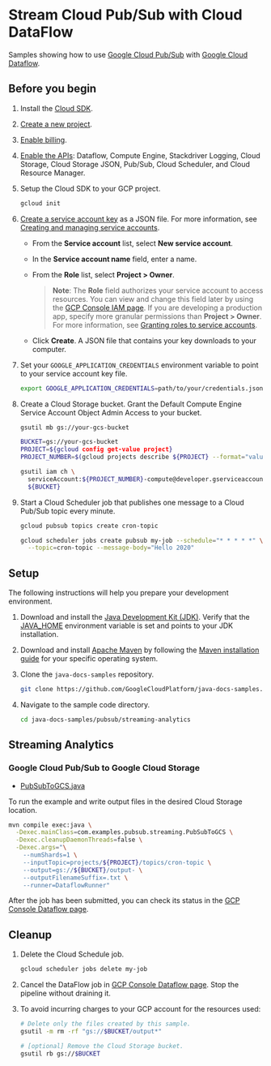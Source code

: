 # Stream Cloud Pub/Sub with Cloud DataFlow

Samples showing how to use [Google Cloud Pub/Sub] with [Google Cloud Dataflow].

## Before you begin

1. Install the [Cloud SDK].

1. [Create a new project].

1. [Enable billing].

1. [Enable the APIs](https://console.cloud.google.com/flows/enableapi?apiid=dataflow,compute_component,logging,storage_component,storage_api,pubsub,cloudresourcemanager.googleapis.com,cloudscheduler.googleapis.com): Dataflow, Compute Engine, Stackdriver Logging, Cloud Storage, Cloud Storage JSON, Pub/Sub, Cloud Scheduler, and Cloud Resource Manager.

1. Setup the Cloud SDK to your GCP project.

   ```bash
   gcloud init
   ```

1. [Create a service account key] as a JSON file.
   For more information, see [Creating and managing service accounts].

   * From the **Service account** list, select **New service account**.
   * In the **Service account name** field, enter a name.
   * From the **Role** list, select **Project > Owner**.

     > **Note**: The **Role** field authorizes your service account to access resources.
     > You can view and change this field later by using the [GCP Console IAM page].
     > If you are developing a production app, specify more granular permissions than **Project > Owner**.
     > For more information, see [Granting roles to service accounts].

   * Click **Create**. A JSON file that contains your key downloads to your computer.

1. Set your `GOOGLE_APPLICATION_CREDENTIALS` environment variable to point to your service account key file.

   ```bash
   export GOOGLE_APPLICATION_CREDENTIALS=path/to/your/credentials.json
   ```

1. Create a Cloud Storage bucket. Grant the Default Compute Engine Service Account Object Admin Access to your bucket.

   ```bash
   gsutil mb gs://your-gcs-bucket
   
   BUCKET=gs://your-gcs-bucket
   PROJECT=${gcloud config get-value project}
   PROJECT_NUMBER=$(gcloud projects describe ${PROJECT} --format="value(projectNumber)")
   
   gsutil iam ch \
     serviceAccount:${PROJECT_NUMBER}-compute@developer.gserviceaccount.com:objectAdmin \
     ${BUCKET}
   ```
   
 1. Start a Cloud Scheduler job that publishes one message to a Cloud Pub/Sub topic every minute.
 
    ```bash
    gcloud pubsub topics create cron-topic
    
    gcloud scheduler jobs create pubsub my-job --schedule="* * * * *" \
      --topic=cron-topic --message-body="Hello 2020"
    ```

## Setup

The following instructions will help you prepare your development environment.

1. Download and install the [Java Development Kit (JDK)].
   Verify that the [JAVA_HOME] environment variable is set and points to your JDK installation.

1. Download and install [Apache Maven] by following the [Maven installation guide] for your specific operating system.

1. Clone the `java-docs-samples` repository.

    ```bash
    git clone https://github.com/GoogleCloudPlatform/java-docs-samples.git
    ```

1. Navigate to the sample code directory.

   ```bash
   cd java-docs-samples/pubsub/streaming-analytics
   ```

## Streaming Analytics

### Google Cloud Pub/Sub to Google Cloud Storage

* [PubSubToGCS.java](src/main/java/com/examples/pubsub/streaming/PubSubToGCS.java)

To run the example and write output files in the desired Cloud Storage location.

```bash
mvn compile exec:java \
  -Dexec.mainClass=com.examples.pubsub.streaming.PubSubToGCS \
  -Dexec.cleanupDaemonThreads=false \
  -Dexec.args="\
    --numShards=1 \
    --inputTopic=projects/${PROJECT}/topics/cron-topic \
    --output=gs://${BUCKET}/output- \
    --outputFilenameSuffix=.txt \
    --runner=DataflowRunner"
```

After the job has been submitted, you can check its status in the [GCP Console Dataflow page].

## Cleanup

1. Delete the Cloud Schedule job. 
    ```bash
    gcloud scheduler jobs delete my-job
    ```

1. Cancel the DataFlow job in [GCP Console Dataflow page]. Stop the pipeline without draining it. 

1. To avoid incurring charges to your GCP account for the resources used:

    ```bash
    # Delete only the files created by this sample.
    gsutil -m rm -rf "gs://$BUCKET/output*"
    
    # [optional] Remove the Cloud Storage bucket.
    gsutil rb gs://$BUCKET
    ```

[Apache Beam]: https://beam.apache.org/
[Google Cloud Pub/Sub]: https://cloud.google.com/pubsub/docs/
[Google Cloud Dataflow]: https://cloud.google.com/dataflow/docs/

[Cloud SDK]: https://cloud.google.com/sdk/docs/
[Create a new project]: https://console.cloud.google.com/projectcreate
[Enable billing]: https://cloud.google.com/billing/docs/how-to/modify-project
[Create a service account key]: https://console.cloud.google.com/apis/credentials/serviceaccountkey
[Creating and managing service accounts]: https://cloud.google.com/iam/docs/creating-managing-service-accounts
[GCP Console IAM page]: https://console.cloud.google.com/iam-admin/iam
[Granting roles to service accounts]: https://cloud.google.com/iam/docs/granting-roles-to-service-accounts

[Java Development Kit (JDK)]: https://www.oracle.com/technetwork/java/javase/downloads/index.html
[JAVA_HOME]: https://docs.oracle.com/javase/8/docs/technotes/guides/troubleshoot/envvars001.html
[Apache Maven]: http://maven.apache.org/download.cgi
[Maven installation guide]: http://maven.apache.org/install.html

[GCP Console create Dataflow job page]: https://console.cloud.google.com/dataflow/createjob
[GCP Console Dataflow page]: https://console.cloud.google.com/dataflow
